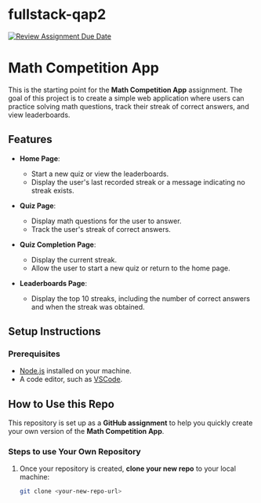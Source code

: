 # fullstack-qap2

[![Review Assignment Due Date](https://classroom.github.com/assets/deadline-readme-button-22041afd0340ce965d47ae6ef1cefeee28c7c493a6346c4f15d667ab976d596c.svg)](https://classroom.github.com/a/Tw9ktGPW)

# Math Competition App

This is the starting point for the **Math Competition App** assignment. The goal of this project is to create a simple web application where users can practice solving math questions, track their streak of correct answers, and view leaderboards.

## Features

- **Home Page**:

  - Start a new quiz or view the leaderboards.
  - Display the user's last recorded streak or a message indicating no streak exists.

- **Quiz Page**:

  - Display math questions for the user to answer.
  - Track the user's streak of correct answers.

- **Quiz Completion Page**:

  - Display the current streak.
  - Allow the user to start a new quiz or return to the home page.

- **Leaderboards Page**:
  - Display the top 10 streaks, including the number of correct answers and when the streak was obtained.

## Setup Instructions

### Prerequisites

- [Node.js](https://nodejs.org) installed on your machine.
- A code editor, such as [VSCode](https://code.visualstudio.com/).

## How to Use this Repo

This repository is set up as a **GitHub assignment** to help you quickly create your own version of the **Math Competition App**.

### Steps to use Your Own Repository

1. Once your repository is created, **clone your new repo** to your local machine:

   ```bash
   git clone <your-new-repo-url>
   ```
